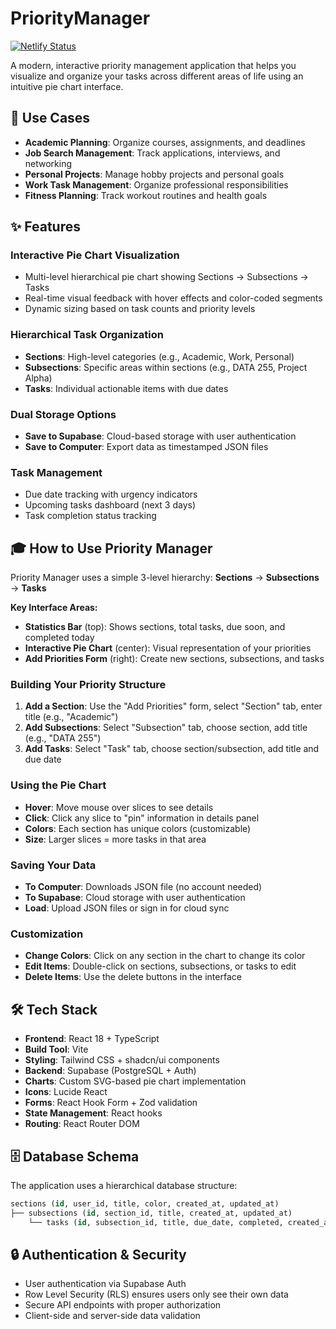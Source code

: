 # PriorityManager

[![Netlify Status](https://api.netlify.com/api/v1/badges/f82ec177-3285-41d2-a908-16504cb41a30/deploy-status)](https://app.netlify.com/projects/priorityviz/deploys)

A modern, interactive priority management application that helps you visualize and organize your tasks across different areas of life using an intuitive pie chart interface.

## 🎯 Use Cases

- **Academic Planning**: Organize courses, assignments, and deadlines
- **Job Search Management**: Track applications, interviews, and networking
- **Personal Projects**: Manage hobby projects and personal goals
- **Work Task Management**: Organize professional responsibilities
- **Fitness Planning**: Track workout routines and health goals

## ✨ Features

### **Interactive Pie Chart Visualization**
- Multi-level hierarchical pie chart showing Sections → Subsections → Tasks
- Real-time visual feedback with hover effects and color-coded segments
- Dynamic sizing based on task counts and priority levels

### **Hierarchical Task Organization**
- **Sections**: High-level categories (e.g., Academic, Work, Personal)
- **Subsections**: Specific areas within sections (e.g., DATA 255, Project Alpha)
- **Tasks**: Individual actionable items with due dates

### **Dual Storage Options**
- **Save to Supabase**: Cloud-based storage with user authentication
- **Save to Computer**: Export data as timestamped JSON files

### **Task Management**
- Due date tracking with urgency indicators
- Upcoming tasks dashboard (next 3 days)
- Task completion status tracking

## 🎓 How to Use Priority Manager

Priority Manager uses a simple 3-level hierarchy: **Sections** → **Subsections** → **Tasks**

**Key Interface Areas:**
- **Statistics Bar** (top): Shows sections, total tasks, due soon, and completed today
- **Interactive Pie Chart** (center): Visual representation of your priorities
- **Add Priorities Form** (right): Create new sections, subsections, and tasks

### Building Your Priority Structure

1. **Add a Section**: Use the "Add Priorities" form, select "Section" tab, enter title (e.g., "Academic")
2. **Add Subsections**: Select "Subsection" tab, choose section, add title (e.g., "DATA 255")
3. **Add Tasks**: Select "Task" tab, choose section/subsection, add title and due date

### Using the Pie Chart

- **Hover**: Move mouse over slices to see details
- **Click**: Click any slice to "pin" information in details panel
- **Colors**: Each section has unique colors (customizable)
- **Size**: Larger slices = more tasks in that area

### Saving Your Data

- **To Computer**: Downloads JSON file (no account needed)
- **To Supabase**: Cloud storage with user authentication
- **Load**: Upload JSON files or sign in for cloud sync

### Customization
- **Change Colors**: Click on any section in the chart to change its color
- **Edit Items**: Double-click on sections, subsections, or tasks to edit
- **Delete Items**: Use the delete buttons in the interface

## 🛠️ Tech Stack

- **Frontend**: React 18 + TypeScript
- **Build Tool**: Vite
- **Styling**: Tailwind CSS + shadcn/ui components
- **Backend**: Supabase (PostgreSQL + Auth)
- **Charts**: Custom SVG-based pie chart implementation
- **Icons**: Lucide React
- **Forms**: React Hook Form + Zod validation
- **State Management**: React hooks
- **Routing**: React Router DOM

## 🗄️ Database Schema

The application uses a hierarchical database structure:

```sql
sections (id, user_id, title, color, created_at, updated_at)
├── subsections (id, section_id, title, created_at, updated_at)
    └── tasks (id, subsection_id, title, due_date, completed, created_at, updated_at)
```

## 🔒 Authentication & Security

- User authentication via Supabase Auth
- Row Level Security (RLS) ensures users only see their own data
- Secure API endpoints with proper authorization
- Client-side and server-side data validation


